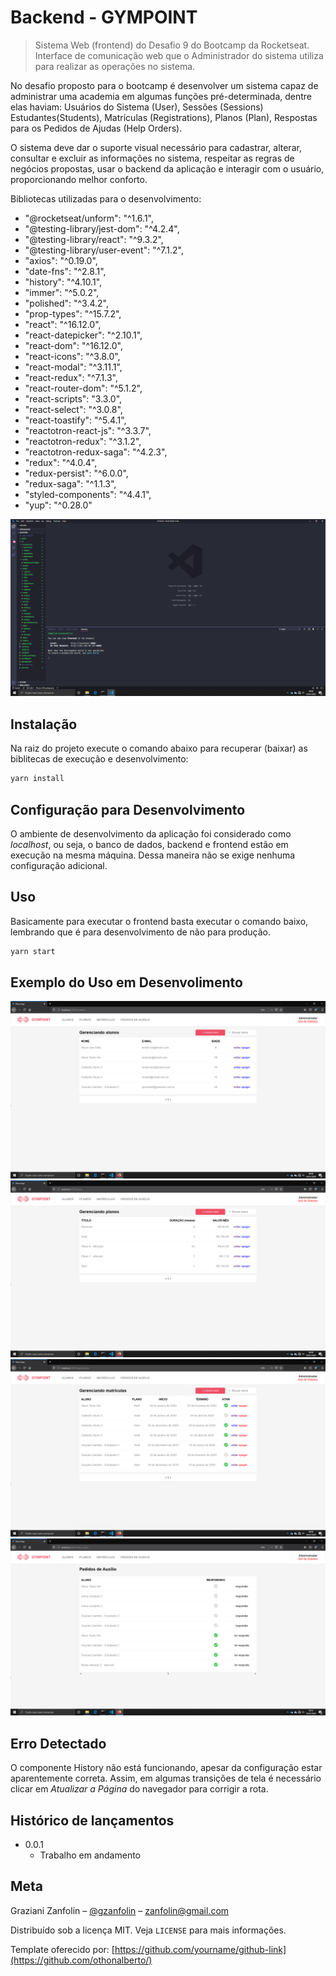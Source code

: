 # Backend - GYMPOINT

> Sistema Web (frontend) do Desafio 9 do Bootcamp da Rocketseat. Interface de comunicação web que o Administrador do sistema utiliza para realizar as operações no sistema.

No desafio proposto para o bootcamp é desenvolver um sistema capaz de administrar uma academia em algumas funções pré-determinada, dentre elas haviam: Usuários do Sistema (User), Sessões (Sessions) Estudantes(Students), Matrículas (Registrations), Planos (Plan), Respostas para os Pedidos de Ajudas (Help Orders).

O sistema deve dar o suporte visual necessário para cadastrar, alterar, consultar e excluir as informações no sistema, respeitar as regras de negócios propostas, usar o backend da aplicação e interagir com o usuário, proporcionando melhor conforto.

Bibliotecas utilizadas para o desenvolvimento:

- "@rocketseat/unform": "^1.6.1",
- "@testing-library/jest-dom": "^4.2.4",
- "@testing-library/react": "^9.3.2",
- "@testing-library/user-event": "^7.1.2",
- "axios": "^0.19.0",
- "date-fns": "^2.8.1",
- "history": "^4.10.1",
- "immer": "^5.0.2",
- "polished": "^3.4.2",
- "prop-types": "^15.7.2",
- "react": "^16.12.0",
- "react-datepicker": "^2.10.1",
- "react-dom": "^16.12.0",
- "react-icons": "^3.8.0",
- "react-modal": "^3.11.1",
- "react-redux": "^7.1.3",
- "react-router-dom": "^5.1.2",
- "react-scripts": "3.3.0",
- "react-select": "^3.0.8",
- "react-toastify": "^5.4.1",
- "reactotron-react-js": "^3.3.7",
- "reactotron-redux": "^3.1.2",
- "reactotron-redux-saga": "^4.2.3",
- "redux": "^4.0.4",
- "redux-persist": "^6.0.0",
- "redux-saga": "^1.1.3",
- "styled-components": "^4.4.1",
- "yup": "^0.28.0"

![](../prints/frontend_vscode.png)

## Instalação

Na raiz do projeto execute o comando abaixo para recuperar (baixar) as biblitecas de execução e desenvolvimento:

```sh
yarn install
```

## Configuração para Desenvolvimento

O ambiente de desenvolvimento da aplicação foi considerado como _localhost_, ou seja, o banco de dados, backend e frontend estão em execução na mesma máquina. Dessa maneira não se exige nenhuma configuração adicional.

## Uso

Basicamente para executar o frontend basta executar o comando baixo, lembrando que é para desenvolvimento de não para produção.

```sh
yarn start
```

## Exemplo do Uso em Desenvolimento

![](../prints/frontend_alunos.png)
![](../prints/frontend_planos.png)
![](../prints/frontend_matriculas.png)
![](../prints/frontend_ped_auxilio.png)

## Erro Detectado

O componente History não está funcionando, apesar da configuração estar aparentemente correta. Assim, em algumas transições de tela é necessário clicar em _Atualizar a Página_ do navegador para corrigir a rota.

## Histórico de lançamentos

- 0.0.1
  - Trabalho em andamento

## Meta

Graziani Zanfolin – [@gzanfolin](https://twitter.com/gzanfolin) – zanfolin@gmail.com

Distribuído sob a licença MIT. Veja `LICENSE` para mais informações.

Template oferecido por:
[https://github.com/yourname/github-link](https://github.com/othonalberto/)

